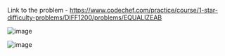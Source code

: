 Link to the problem - https://www.codechef.com/practice/course/1-star-difficulty-problems/DIFF1200/problems/EQUALIZEAB


![image](https://github.com/Haleshot/Competitive-Programming/assets/57552973/24dc4f24-86c6-48c8-8f97-38ebea868f88)


![image](https://github.com/Haleshot/Competitive-Programming/assets/57552973/049169be-82a8-4110-a934-560f857678df)
